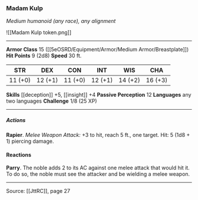 ### Madam Kulp
_Medium humanoid (any race), any alignment_

![[Madam Kulp token.png]]


---

**Armor Class** 15 ([[5eOSRD/Equipment/Armor/Medium Armor/Breastplate]])
**Hit Points** 9 (2d8)
**Speed** 30 ft.

| STR     | DEX     | CON     | INT     | WIS     | CHA     |
|---------|---------|---------|---------|---------|---------|
| 11 (+0) | 12 (+1) | 11 (+0) | 12 (+1) | 14 (+2) | 16 (+3) |

**Skills** [[deception]] +5, [[insight]] +4
**Passive Perception** 12
**Languages** any two languages
**Challenge** 1/8 (25 XP)

---

##### Actions
**Rapier**. _Melee Weapon Attack:_ +3 to hit, reach 5 ft., one target. Hit: 5 (1d8 + 1) piercing damage.

#### Reactions
**Parry**. The noble adds 2 to its AC against one melee attack that would hit it. To do so, the noble must see the attacker and be wielding a melee weapon.


---

Source: [[JttRC]], page 27